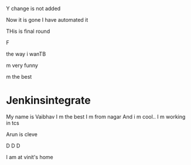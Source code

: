 Y change is not added

Now it is gone
I have automated it




THis is final round



F








the way i wanTB







 m very funny














 m the best
# Jenkinsintegrate
My name is Vaibhav 
I m the best
I m from nagar
And i m cool..
I m working in tcs

Arun is cleve

D
D
D

I am at vinit's home
